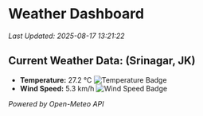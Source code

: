 
# Weather Dashboard

_Last Updated: 2025-08-17 13:21:22_

## Current Weather Data: (Srinagar, JK)
- **Temperature:** 27.2 °C ![Temperature Badge](https://img.shields.io/badge/Temperature-Medium%20Temp-green)
- **Wind Speed:** 5.3 km/h ![Wind Speed Badge](https://img.shields.io/badge/Wind%20Speed-Light%20Wind-blue)

*Powered by Open-Meteo API*
